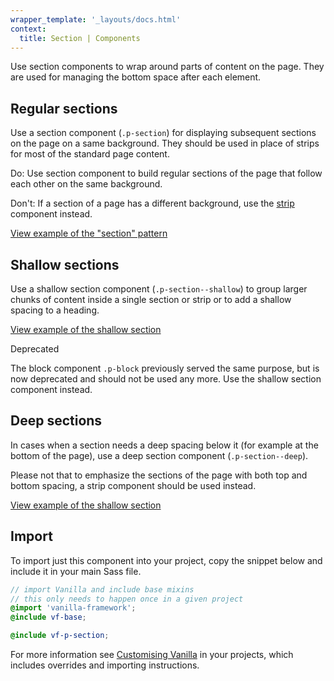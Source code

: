 ```yaml
---
wrapper_template: '_layouts/docs.html'
context:
  title: Section | Components
---
```


Use section components to wrap around parts of content on the page. They are used for managing the bottom space after each element.

## Regular sections

Use a section component (`.p-section`) for displaying subsequent sections on the page on a same background. They should be used in place of strips for most of the standard page content.

<div class="row">
  <div class="col-6 col-medium-3">
    <div class="p-notification--positive">
      <p class="p-notification__content">
        <span class="p-notification__title">Do:</span>
        <span class="p-notification__message">Use section component to build regular sections of the page that follow each other on the same background.</span>
      </p>
    </div>
  </div>
  <div class="col-6 col-medium-3">
    <div class="p-notification--negative">
      <p class="p-notification__content">
        <span class="p-notification__title">Don't:</span>
        <span class="p-notification__message">If a section of a page has a different background, use the <a href="/docs/patterns/strip">strip</a> component instead.</span>
      </p>
    </div>
  </div>
</div>

<div class="embedded-example"><a href="/docs/examples/patterns/section/section" class="js-example">
View example of the "section" pattern
</a></div>

## Shallow sections

Use a shallow section component (`.p-section--shallow`) to group larger chunks of content inside a single section or strip or to add a shallow spacing to a heading.

<div class="embedded-example"><a href="/docs/examples/patterns/section/shallow" class="js-example">
View example of the shallow section
</a></div>

<span class="p-status-label--negative">Deprecated</span>

The block component `.p-block` previously served the same purpose, but is now deprecated and should not be used any more. Use the shallow section component instead.

## Deep sections

In cases when a section needs a deep spacing below it (for example at the bottom of the page), use a deep section component (`.p-section--deep`).

Please not that to emphasize the sections of the page with both top and bottom spacing, a strip component should be used instead.

<div class="embedded-example"><a href="/docs/examples/patterns/section/deep" class="js-example">
View example of the shallow section
</a></div>

## Import

To import just this component into your project, copy the snippet below and include it in your main Sass file.

```scss
// import Vanilla and include base mixins
// this only needs to happen once in a given project
@import 'vanilla-framework';
@include vf-base;

@include vf-p-section;
```

For more information see [Customising Vanilla](/docs/customising-vanilla/) in your projects, which includes overrides and importing instructions.
